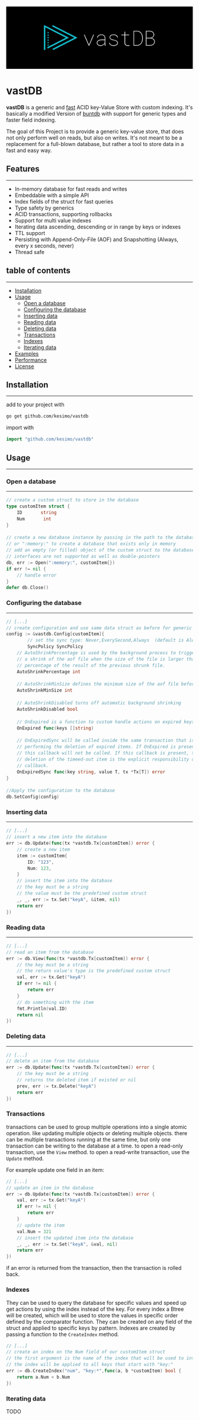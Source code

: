 ![image](docs/vastDB.png)

# vastDB

**vastDB** is a generic and [fast](#performance) ACID key-Value Store with custom indexing.
It's basically a modified Version of [buntdb](https://github.com/tidwall/buntdb) 
with support for generic types and faster field indexing.

The goal of this Project is to provide a generic key-value store, that does not only
perform well on reads, but also on writes. It's not meant to be a replacement for
a full-blown database, but rather a tool to store data in a fast and easy way.

## Features

---

- In-memory database for fast reads and writes
- Embeddable with a simple API
- Index fields of the struct for fast queries
- Type safety by generics
- ACID transactions, supporting rollbacks
- Support for multi value indexes
- Iterating data ascending, descending or in range by keys or indexes
- TTL support
- Persisting with Append-Only-File (AOF) and Snapshotting (Always, every x seconds, never)
- Thread safe

## table of contents

---

- [Installation](#installation)
- [Usage](#usage)
    - [Open a database](#open-a-database)
    - [Configuring the database](#configuring-the-database)
    - [Inserting data](#inserting-data)
    - [Reading data](#reading-data)
    - [Deleting data](#deleting-data)
    - [Transactions](#transactions)
    - [Indexes](#indexes)
    - [Iterating data](#iterating-data)
- [Examples](#examples)
- [Performance](#performance)
- [License](#license)

## Installation

---

add to your project with

```bash
go get github.com/kesimo/vastdb
```

import with

```go
import "github.com/kesimo/vastdb"
```

## Usage

---

### Open a database

---

```go
// create a custom struct to store in the database
type customItem struct {
	ID       string
	Num       int
}

// create a new database instance by passing in the path to the database file,
// or ":memory:" to create a database that exists only in memory
// add an empty (or filled) object of the custom struct to the database
// interfaces are not supported as well as double-pointers
db, err := Open(":memory:", customItem{})
if err != nil {
    // handle error
}
defer db.Close()
```

### Configuring the database

---

```go
// [...]
// create configuration and use same data struct as before for generic type
config := &vastdb.Config[customItem]{
        // set the sync type: Never,EverySecond,Always  (default is Always)
        SyncPolicy SyncPolicy 
	// AutoShrinkPercentage is used by the background process to trigger
	// a shrink of the aof file when the size of the file is larger than the
	// percentage of the result of the previous shrunk file.
	AutoShrinkPercentage int

	// AutoShrinkMinSize defines the minimum size of the aof file before
	AutoShrinkMinSize int

	// AutoShrinkDisabled turns off automatic background shrinking
	AutoShrinkDisabled bool

	// OnExpired is a function to custom handle actions on expired keys.
	OnExpired func(keys []string)

	// OnExpiredSync will be called inside the same transaction that is
	// performing the deletion of expired items. If OnExpired is present then
	// this callback will not be called. If this callback is present, then the
	// deletion of the timeed-out item is the explicit responsibility of this
	// callback.
	OnExpiredSync func(key string, value T, tx *Tx[T]) error
}

//Apply the configuration to the database
db.SetConfig(config)
```

### Inserting data

---

```go
// [...]
// insert a new item into the database
err := db.Update(func(tx *vastdb.Tx[customItem]) error {
    // create a new item
    item := customItem{
        ID: "123",
        Num: 123,
    }
    // insert the item into the database
    // the key must be a string
    // the value must be the predefined custom struct
    _, _, err := tx.Set("keyA", &item, nil)
    return err
})
```

### Reading data

---

```go
// [...]
// read an item from the database
err := db.View(func(tx *vastdb.Tx[customItem]) error {
    // the key must be a string
    // the return value's type is the predefined custom struct
    val, err := tx.Get("keyA")
    if err != nil {
        return err
    }
    // do something with the item
    fmt.Println(val.ID)
    return nil
})
```

### Deleting data

---

```go
// [...]
// delete an item from the database
err := db.Update(func(tx *vastdb.Tx[customItem]) error {
    // the key must be a string
    // returns the deleted item if existed or nil
    prev, err := tx.Delete("keyA")
    return err
})
```

### Transactions

transactions can be used to group multiple operations into a single atomic operation.
like updating multiple objects or deleting multiple objects.
there can be multiple transactions running at the same time, but only one transaction
can be writing to the database at a time.
to open a read-only transaction, use the `View` method.
to open a read-write transaction, use the `Update` method.

For example update one field in an item:

```go
// [...]
// update an item in the database
err := db.Update(func(tx *vastdb.Tx[customItem]) error {
    val, err := tx.Get("keyA")
    if err != nil {
        return err
    }
    // update the item
    val.Num = 321
    // insert the updated item into the database
    _, _, err := tx.Set("keyA", &val, nil)
    return err
})
```

if an error is returned from the transaction, then the transaction is rolled back.

### Indexes

They can be used to query the database for specific values and speed up get actions
by using the index instead of the key.
For every index a Btree will be created, which will be used to store 
the values in specific order defined by the comparator function.
They can be created on any field of the struct and applied to specific keys by pattern.
Indexes are created by passing a function to the `CreateIndex` method.

```go
// [...]
// create an index on the Num field of our customItem struct
// the first argument is the name of the index that will be used to interact with
// the index will be applied to all keys that start with "key:"
err := db.CreateIndex("num", "key:*",func(a, b *customItem) bool {
    return a.Num < b.Num
})
```

### Iterating data

TODO


